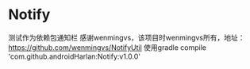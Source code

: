 # Notify
测试作为依赖包通知栏
感谢wenmingvs，该项目时wenmingvs所有，地址：https://github.com/wenmingvs/NotifyUtil
使用gradle
 compile 'com.github.androidHarlan:Notify:v1.0.0'
